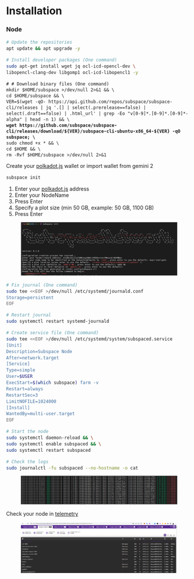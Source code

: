 # Installation

### Node

```bash
# Update the repositories
apt update && apt upgrade -y
```

```bash
# Install developer packages (One command)
sudo apt-get install wget jq ocl-icd-opencl-dev \
libopencl-clang-dev libgomp1 ocl-icd-libopencl1 -y
```

<pre class="language-bash"><code class="lang-bash"># # Download binary files (One command)
mkdir $HOME/subspace >/dev/null 2>&#x26;1 &#x26;&#x26; \
cd $HOME/subspace &#x26;&#x26; \
VER=$(wget -qO- https://api.github.com/repos/subspace/subspace-cli/releases | jq '.[] | select(.prerelease==false) | select(.draft==false) | .html_url' | grep -Eo "v[0-9]*.[0-9]*.[0-9]*-alpha" | head -n 1) &#x26;&#x26; \
<strong>wget https://github.com/subspace/subspace-cli/releases/download/${VER}/subspace-cli-ubuntu-x86_64-${VER} -qO subspace; \
</strong>sudo chmod +x * &#x26;&#x26; \
cd $HOME &#x26;&#x26; \
rm -Rvf $HOME/subspace >/dev/null 2>&#x26;1
</code></pre>

Create your [polkadot.js](https://teletype.in/@muhaylo.semenyuk/7SVtg0CRgDF) wallet or import wallet from gemini 2

```bash
subspace init
```

1. Enter your [polkadot.js](https://teletype.in/@muhaylo.semenyuk/7SVtg0CRgDF) address
2. Enter your NodeName
3. Press Enter
4. Specify a plot size (min 50 GB, example: 50 GB, 1100 GB)
5. Press Enter

<figure><img src="../../.gitbook/assets/image (2).png" alt=""><figcaption></figcaption></figure>

```bash
# Fix journal (One command)
sudo tee <<EOF >/dev/null /etc/systemd/journald.conf
Storage=persistent
EOF
```

```bash
# Restart journal
sudo systemctl restart systemd-journald
```

```bash
# Create service file (One command)
sudo tee <<EOF >/dev/null /etc/systemd/system/subspaced.service
[Unit]
Description=Subspace Node
After=network.target
[Service]
Type=simple
User=$USER
ExecStart=$(which subspace) farm -v
Restart=always
RestartSec=3
LimitNOFILE=1024000
[Install]
WantedBy=multi-user.target
EOF
```

```bash
# Start the node
sudo systemctl daemon-reload && \
sudo systemctl enable subspaced && \
sudo systemctl restart subspaced
```

```bash
# Check the logs
sudo journalctl -fu subspaced --no-hostname -o cat
```

<figure><img src="../../.gitbook/assets/image.png" alt=""><figcaption></figcaption></figure>

Check your node in [telemetry](https://telemetry.subspace.network/#list/0xab946a15b37f59c5f4f27c5de93acde9fe67a28e0b724a43a30e4fe0e87246b7)

<figure><img src="../../.gitbook/assets/image (1).png" alt=""><figcaption></figcaption></figure>
